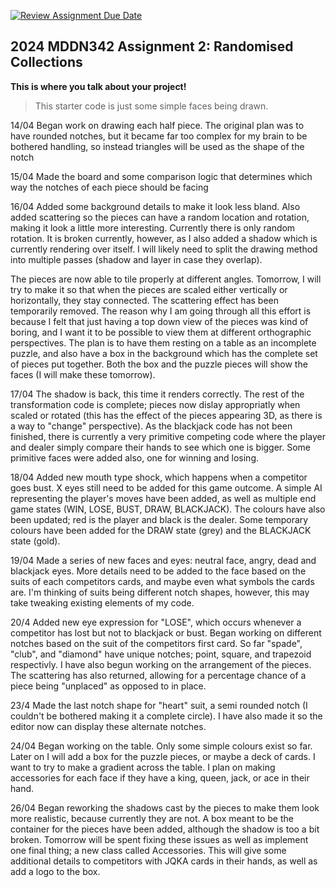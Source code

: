 [![Review Assignment Due Date](https://classroom.github.com/assets/deadline-readme-button-24ddc0f5d75046c5622901739e7c5dd533143b0c8e959d652212380cedb1ea36.svg)](https://classroom.github.com/a/uYb6fuja)
## 2024 MDDN342 Assignment 2: Randomised Collections

**This is where you talk about your project!**

>This starter code is just some simple faces being drawn. 


14/04 
Began work on drawing each half piece.
The original plan was to have rounded notches, but it became far too complex for my brain to be bothered handling, so instead triangles will be used as the shape of the notch

15/04
Made the board and some comparison logic that determines which way the notches of each piece should be facing

16/04
Added some background details to make it look less bland. Also added scattering so the pieces can have a random location and rotation, making it look a little more interesting. Currently there is only random rotation. It is broken currently, however, as I also added a shadow which is currently rendering over itself. I will likely need to split the drawing method into multiple passes (shadow and layer in case they overlap).

The pieces are now able to tile properly at different angles. Tomorrow, I will try to make it so that when the pieces are scaled either vertically or horizontally, they stay connected. The scattering effect has been temporarily removed. 
The reason why I am going through all this effort is because I felt that just having a top down view of the pieces was kind of boring, and I want it to be possible to view them at different orthographic perspectives. The plan is to have them resting on a table as an incomplete puzzle, and also have a box in the background which has the complete set of pieces put together. Both the box and the puzzle pieces will show the faces (I will make these tomorrow).

17/04
The shadow is back, this time it renders correctly. The rest of the transformation code is complete; pieces now dislay appropriatly when scaled or rotated (this has the effect of the pieces appearing 3D, as there is a way to "change" perspective). As the blackjack code has not been finished, there is currently a very primitive competing code where the player and dealer simply compare their hands to see which one is bigger. Some primitive faces were added also, one for winning and losing.

18/04
Added new mouth type shock, which happens when a competitor goes bust. X eyes still need to be added for this game outcome. A simple AI representing the player's moves have been added, as well as multiple end game states (WIN, LOSE, BUST, DRAW, BLACKJACK). The colours have also been updated; red is the player and black is the dealer. Some temporary colours have been added for the DRAW state (grey) and the BLACKJACK state (gold). 

19/04
Made a series of new faces and eyes: neutral face, angry, dead and blackjack eyes. More details need to be added to the face based on the suits of each competitors cards, and maybe even what symbols the cards are. I'm thinking of suits being different notch shapes, however, this may take tweaking existing elements of my code.

20/4
Added new eye expression for "LOSE", which occurs whenever a competitor has lost but not to blackjack or bust.
Began working on different notches based on the suit of the competitors first card. So far "spade", "club", and "diamond" have unique notches; point, square, and trapezoid respectivly. I have also begun working on the arrangement of the pieces. The scattering has also returned, allowing for a percentage chance of a piece being "unplaced" as opposed to in place. 

23/4
Made the last notch shape for "heart" suit, a semi rounded notch (I couldn't be bothered making it a complete circle). I have also made it so the editor now can display these alternate notches.

24/04
Began working on the table. Only some simple colours exist so far. Later on I will add a box for the puzzle pieces, or maybe a deck of cards. I want to try to make a gradient across the table. I plan on making accessories for each face if they have a king, queen, jack, or ace in their hand.

26/04
Began reworking the shadows cast by the pieces to make them look more realistic, because currently they are not. A box meant to be the container for the pieces have been added, although the shadow is too a bit broken. Tomorrow will be spent fixing these issues as well as implement one final thing; a new class called Accessories. This will give some additional details to competitors with JQKA cards in their hands, as well as add a logo to the box.